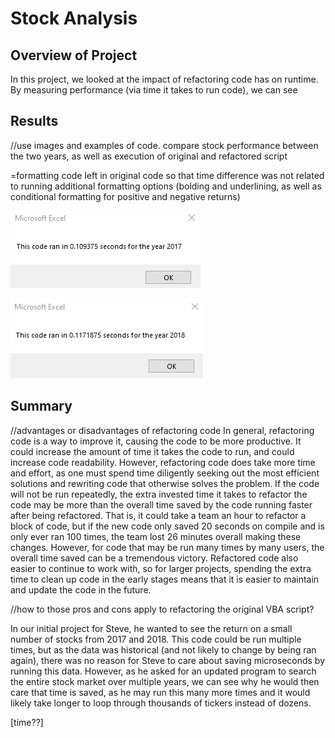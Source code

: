 # Stock Analysis

## Overview of Project
   In this project, we looked at the impact of refactoring code has on runtime. By measuring performance (via time it takes to run code), we can see 

## Results
  //use images and examples of code. compare stock performance between the two years, as well as execution of original and refactored script 
  
  =formatting code left in original code so that time difference was not related to running additional formatting options (bolding and underlining, as well as conditional formatting for positive and negative returns)
  
  ![2017](VBA_Challenge_2017.png)
 
  ![2018](VBA_Challenge_2018.png)

## Summary
  //advantages or disadvantages of refactoring code
  In general, refactoring code is a way to improve it, causing the code to be more productive. It could increase the amount of time it takes the code to run, and could increase code readability. However, refactoring code does take more time and effort, as one must spend time diligently seeking out the most efficient solutions and rewriting code that otherwise solves the problem. If the code will not be run repeatedly, the extra invested time it takes to refactor the code may be more than the overall time saved by the code running faster after being refactored. That is, it could take a team an hour to refactor a block of code, but if the new code only saved 20 seconds on compile and is only ever ran 100 times, the team lost 26 minutes overall making these changes. However, for code that may be run many times by many users, the overall time saved can be a tremendous victory. 
  Refactored code also easier to continue to work with, so for larger projects, spending the extra time to clean up code in the early stages means that it is easier to maintain and update the code in the future. 
  
  //how to those pros and cons apply to refactoring the original VBA script?

  In our initial project for Steve, he wanted to see the return on a small number of stocks from 2017 and 2018. This code could be run multiple times, but as the data was historical (and not likely to change by being ran again), there was no reason for Steve to care about saving microseconds by running this data. However, as he asked for an updated program to search the entire stock market over multiple years, we can see why he would then care that time is saved, as he may run this many more times and it would likely take longer to loop through thousands of tickers instead of dozens. 
  
  [time??]
